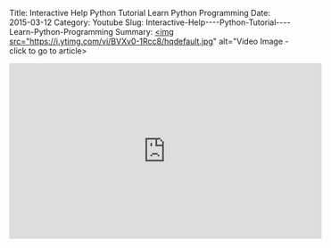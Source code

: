 Title: Interactive Help    Python Tutorial    Learn Python Programming
Date: 2015-03-12
Category: Youtube
Slug: Interactive-Help----Python-Tutorial----Learn-Python-Programming
Summary: <a href="/Interactive-Help----Python-Tutorial----Learn-Python-Programming.html"><img src="https://i.ytimg.com/vi/BVXv0-1Rcc8/hqdefault.jpg" alt="Video Image - click to go to article></a>

<iframe width="560" height="315" src="https://www.youtube.com/embed/BVXv0-1Rcc8" title="YouTube video player" frameborder="0" allow="accelerometer; autoplay; clipboard-write; encrypted-media; gyroscope; picture-in-picture" allowfullscreen></iframe>

